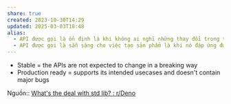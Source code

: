 ```yaml
---
share: true
created: 2023-10-30T14:29
updated: 2025-03-03T18:48
alias:
  - API được gọi là ổn định là khi không ai nghĩ những thay đổi trong tương lai sẽ phá hỏng cái hiện tại
  - API được gọi là sẵn sàng cho việc tạo sản phẩm là khi nó đáp ứng được các trường hợp sử dụng dự kiến và không có lỗi lớn
---
```

- Stable = the APIs are not expected to change in a breaking way
- Production ready = supports its intended usecases and doesn't contain major bugs

Nguồn:: [What's the deal with std lib? : r/Deno](https://www.reddit.com/r/Deno/comments/1c2fe4j/comment/kzbe82u/?context=3)
